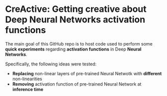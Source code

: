# CreActive: Getting creative about Deep Neural Networks activation functions

The main goal of this GitHub repo is to host code used to perform some **quick experiments** regarding **activation functions** in Deep **Neural Networks**.

Specifically, the following ideas were tested:

* **Replacing** non-linear layers of pre-trained Neural Netwotk with **different** non-linearities
* **Removing** activation function of pre-trained Neural Network at **inference time**
